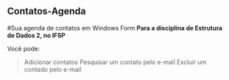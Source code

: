 ## Contatos-Agenda

#Sua agenda de contatos em Windows Form
**Para a disciplina de Estrutura de Dados 2, no IFSP**

Você pode:
> Adicionar contatos
> Pesquisar um contato pelo e-mail
> Excluir um contado pelo e-mail

